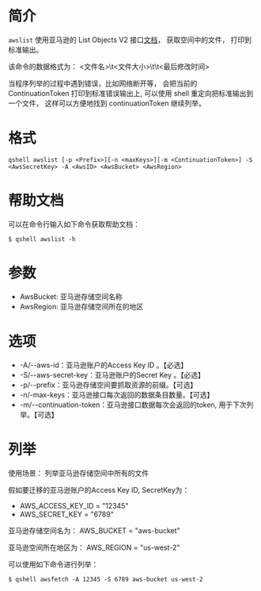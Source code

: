 # 简介
`awslist` 使用亚马逊的 List Objects V2 接口[文档](https://docs.aws.amazon.com/AmazonS3/latest/API/v2-RESTBucketGET.html)， 获取空间中的文件， 打印到标准输出。

该命令的数据格式为：
<文件名>\t<文件大小>\t<Etag>\t<最后修改时间>

当程序列举的过程中遇到错误，比如网络断开等， 会把当前的 ContinuationToken 打印到标准错误输出上, 可以使用 shell 重定向把标准输出到一个文件， 这样可以方便地找到 continuationToken 继续列举。

# 格式
```
qshell awslist [-p <Prefix>][-n <maxKeys>][-m <ContinuationToken>] -S <AwsSecretKey> -A <AwsID> <AwsBucket> <AwsRegion>
```

# 帮助文档
可以在命令行输入如下命令获取帮助文档：
```
$ qshell awslist -h
```

# 参数
- AwsBucket: 亚马逊存储空间名称
- AwsRegion: 亚马逊存储空间所在的地区

# 选项
- -A/--aws-id：亚马逊账户的Access Key ID 。【必选】
- -S/--aws-secret-key：亚马逊账户的Secret Key 。【必选】
- -p/--prefix：亚马逊存储空间要抓取资源的前缀。【可选】
- -n/-max-keys：亚马逊接口每次返回的数据条目数量。【可选】
- -m/--continuation-token：亚马逊接口数据每次会返回的token, 用于下次列举。【可选】

# 列举
使用场景：
列举亚马逊存储空间中所有的文件

假如要迁移的亚马逊账户的Access Key ID, SecretKey为：
- AWS_ACCESS_KEY_ID = "12345"
- AWS_SECRET_KEY = "6789"

亚马逊存储空间名为：
AWS_BUCKET = "aws-bucket"

亚马逊空间所在地区为：
AWS_REGION = "us-west-2"

可以使用如下命令进行列举：
```
$ qshell awsfetch -A 12345 -S 6789 aws-bucket us-west-2
```
